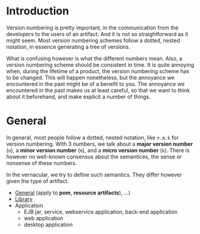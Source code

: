 # Introduction #

Version numbering is pretty important, in the communication from the developers to the users of an artifact. And it is not so straightforward as it might seem. Most version numbering schemes follow a dotted, nested notation, in essence generating a tree of versions.

What is confusing however is what the different numbers mean. Also, a version numbering scheme should be consistent in time. It is quite annoying when, during the lifetime of a product, the version numbering scheme has to be changed. This will happen nonetheless, but the annoyance we encountered in the past might be of a benefit to you. The annoyance we encountered in the past makes us at least careful, so that we want to think about it beforehand, and make explicit a number of things.


# General #

In general, most people follow a dotted, nested notation, like `n.m.k` for version numbering. With 3 numbers, we talk about a **major version number** (`n`), a **minor version number** (`m`), and a **micro version number** (`k`). There is however no well-known consensus about the  semantices, the sense or nonsense of these numbers.

In the vernacular, we try to define such semantics. They differ however given the type of artifact.

  * [General](VernacularVersionNumberingGeneral.md) (apply to **pom**, **resource artifacts**), ...)
  * [Library](VernacularVersionNumberingLibrary.md)
  * Application
    * EJB jar, service, webservice application, back-end application
    * web application
    * desktop application